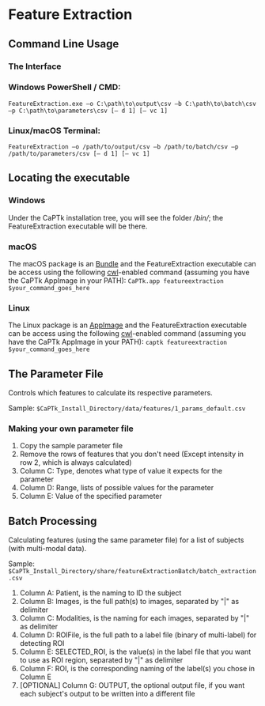 # Feature Extraction

## Command Line Usage

### The Interface


### Windows PowerShell / CMD:
```
FeatureExtraction.exe –o C:\path\to\output\csv –b C:\path\to\batch\csv –p C:\path\to\parameters\csv [– d 1] [– vc 1]
```

### Linux/macOS Terminal:
```
FeatureExtraction –o /path/to/output/csv –b /path/to/batch/csv –p /path/to/parameters/csv [– d 1] [– vc 1]
```

## Locating the executable

### Windows

Under the CaPTk installation tree, you will see the folder */bin/*; the FeatureExtraction executable will be there.

### macOS

The macOS package is an [Bundle](https://en.wikipedia.org/wiki/Bundle_(macOS)#macOS_application_bundles) and the FeatureExtraction executable can be access using the following [cwl](https://www.commonwl.org/)-enabled command (assuming you have the CaPTk AppImage in your PATH): ```CaPTk.app featureextraction $your_command_goes_here```

### Linux

The Linux package is an [AppImage](https://appimage.org/) and the FeatureExtraction executable can be access using the following [cwl](https://www.commonwl.org/)-enabled command (assuming you have the CaPTk AppImage in your PATH): ```captk featureextraction $your_command_goes_here```

## The Parameter File

Controls which features to calculate its respective parameters.

Sample: ```$CaPTk_Install_Directory/data/features/1_params_default.csv```

### Making your own parameter file

1. Copy the sample parameter file
2. Remove the rows of features that you don't need (Except intensity in row 2, which is always calculated)
3. Column C: Type, denotes what type of value it expects for the parameter
4. Column D: Range, lists of possible values for the parameter
5. Column E: Value of the specified parameter

## Batch Processing

Calculating features (using the same parameter file) for a list of subjects (with multi-modal data).

Sample: ```$CaPTk_Install_Directory/share/featureExtractionBatch/batch_extraction.csv```

1. Column A: Patient, is the naming to ID the subject
2. Column B: Images, is the full path(s) to images, separated by "|" as delimiter
3. Column C: Modalities, is the naming for each images, separated by "|" as delimiter
4. Column D: ROIFile, is the full path to a label file (binary of multi-label) for detecting ROI
5. Column E: SELECTED_ROI, is the value(s) in the label file that you want to use as ROI region, separated by "|" as delimiter
6. Column F: ROI, is the corresponding naming of the label(s) you chose in Column E
7. [OPTIONAL] Column G: OUTPUT, the optional output file, if you want each subject's output to be written into a different file